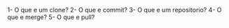 1- O que e um clone?
2- O que e commit?
3- O que e um repositorio?
4- O que e merge?
5- O que e pull?
